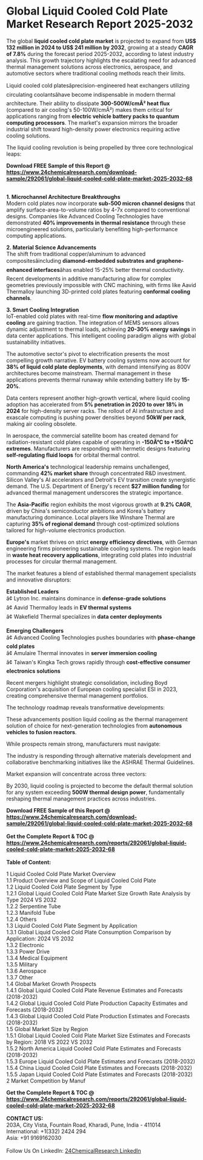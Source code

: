 <h1>Global Liquid Cooled Cold Plate Market Research Report 2025-2032</h1><p>The global <strong>liquid cooled cold plate market</strong> is projected to expand from <strong>US$ 132 million in 2024 to US$ 241 million by 2032</strong>, growing at a steady <strong>CAGR of 7.8%</strong> during the forecast period 2025-2032, according to latest industry analysis. This growth trajectory highlights the escalating need for advanced thermal management solutions across electronics, aerospace, and automotive sectors where traditional cooling methods reach their limits.</p><p>Liquid cooled cold platesâprecision-engineered heat exchangers utilizing circulating coolantsâhave become indispensable in modern thermal architecture. Their ability to dissipate <strong>300-500W/cmÂ² heat flux</strong> (compared to air cooling's 50-100W/cmÂ²) makes them critical for applications ranging from <strong>electric vehicle battery packs to quantum computing processors</strong>. The market's expansion mirrors the broader industrial shift toward high-density power electronics requiring active cooling solutions.</p><p>The liquid cooling revolution is being propelled by three core technological leaps:</p><div><b>Download FREE Sample of this Report @ 
            <a href="https://www.24chemicalresearch.com/download-sample/292061/global-liquid-cooled-cold-plate-market-2025-2032-68">
            https://www.24chemicalresearch.com/download-sample/292061/global-liquid-cooled-cold-plate-market-2025-2032-68</a></b></div><br><p><strong>1. Microchannel Architecture Breakthroughs</strong><br>
Modern cold plates now incorporate <strong>sub-500 micron channel designs</strong> that amplify surface-area-to-volume ratios by 4-7x compared to conventional designs. Companies like Advanced Cooling Technologies have demonstrated <strong>40% improvements in thermal resistance</strong> through these microengineered solutions, particularly benefiting high-performance computing applications.</p><p><strong>2. Material Science Advancements</strong><br>
The shift from traditional copper/aluminum to advanced compositesâincluding <strong>diamond-embedded substrates and graphene-enhanced interfaces</strong>âhas enabled 15-25% better thermal conductivity. Recent developments in additive manufacturing allow for complex geometries previously impossible with CNC machining, with firms like Aavid Thermalloy launching 3D-printed cold plates featuring <strong>conformal cooling channels</strong>.</p><p><strong>3. Smart Cooling Integration</strong><br>
IoT-enabled cold plates with real-time <strong>flow monitoring and adaptive cooling</strong> are gaining traction. The integration of MEMS sensors allows dynamic adjustment to thermal loads, achieving <strong>20-30% energy savings</strong> in data center applications. This intelligent cooling paradigm aligns with global sustainability initiatives.</p><p>The automotive sector's pivot to electrification presents the most compelling growth narrative. EV battery cooling systems now account for <strong>38% of liquid cold plate deployments</strong>, with demand intensifying as 800V architectures become mainstream. Thermal management in these applications prevents thermal runaway while extending battery life by <strong>15-20%</strong>.</p><p>Data centers represent another high-growth vertical, where liquid cooling adoption has accelerated from <strong>5% penetration in 2020 to over 18% in 2024</strong> for high-density server racks. The rollout of AI infrastructure and exascale computing is pushing power densities beyond <strong>50kW per rack</strong>, making air cooling obsolete.</p><p>In aerospace, the commercial satellite boom has created demand for radiation-resistant cold plates capable of operating in <strong>-150Â°C to +150Â°C extremes</strong>. Manufacturers are responding with hermetic designs featuring <strong>self-regulating fluid loops</strong> for orbital thermal control.</p><p><strong>North America's</strong> technological leadership remains unchallenged, commanding <strong>42% market share</strong> through concentrated R&amp;D investment. Silicon Valley's AI accelerators and Detroit's EV transition create synergistic demand. The U.S. Department of Energy's recent <strong>$27 million funding</strong> for advanced thermal management underscores the strategic importance.</p><p>The <strong>Asia-Pacific</strong> region exhibits the most vigorous growth at <strong>9.2% CAGR</strong>, driven by China's semiconductor ambitions and Korea's battery manufacturing dominance. Local players like Winshare Thermal are capturing <strong>35% of regional demand</strong> through cost-optimized solutions tailored for high-volume electronics production.</p><p><strong>Europe's</strong> market thrives on strict <strong>energy efficiency directives</strong>, with German engineering firms pioneering sustainable cooling systems. The region leads in <strong>waste heat recovery applications</strong>, integrating cold plates into industrial processes for circular thermal management.</p><p>The market features a blend of established thermal management specialists and innovative disruptors:</p><p><strong>Established Leaders</strong><br>
â¢ Lytron Inc. maintains dominance in <strong>defense-grade solutions</strong><br>
â¢ Aavid Thermalloy leads in <strong>EV thermal systems</strong><br>
â¢ Wakefield Thermal specializes in <strong>data center deployments</strong></p><p><strong>Emerging Challengers</strong><br>
â¢ Advanced Cooling Technologies pushes boundaries with <strong>phase-change cold plates</strong><br>
â¢ Amulaire Thermal innovates in <strong>server immersion cooling</strong><br>
â¢ Taiwan's Kingka Tech grows rapidly through <strong>cost-effective consumer electronics solutions</strong></p><p>Recent mergers highlight strategic consolidation, including Boyd Corporation's acquisition of European cooling specialist ESI in 2023, creating comprehensive thermal management portfolios.</p><p>The technology roadmap reveals transformative developments:</p><p>These advancements position liquid cooling as the thermal management solution of choice for next-generation technologies from <strong>autonomous vehicles to fusion reactors</strong>.</p><p>While prospects remain strong, manufacturers must navigate:</p><p>The industry is responding through alternative materials development and collaborative benchmarking initiatives like the ASHRAE Thermal Guidelines.</p><p>Market expansion will concentrate across three vectors:</p><p>By 2030, liquid cooling is projected to become the default thermal solution for any system exceeding <strong>500W thermal design power</strong>, fundamentally reshaping thermal management practices across industries.</p><div><b>Download FREE Sample of this Report @ 
            <a href="https://www.24chemicalresearch.com/download-sample/292061/global-liquid-cooled-cold-plate-market-2025-2032-68">
            https://www.24chemicalresearch.com/download-sample/292061/global-liquid-cooled-cold-plate-market-2025-2032-68</a></b></div><br><div><b>Get the Complete Report & TOC @ 
            <a href="https://www.24chemicalresearch.com/reports/292061/global-liquid-cooled-cold-plate-market-2025-2032-68">
            https://www.24chemicalresearch.com/reports/292061/global-liquid-cooled-cold-plate-market-2025-2032-68</a></b></div><br>
            <b>Table of Content:</b><p>1 Liquid Cooled Cold Plate Market Overview<br />
    1.1 Product Overview and Scope of Liquid Cooled Cold Plate<br />
    1.2 Liquid Cooled Cold Plate Segment by Type<br />
        1.2.1 Global Liquid Cooled Cold Plate Market Size Growth Rate Analysis by Type 2024 VS 2032<br />
        1.2.2 Serpentine Tube<br />
        1.2.3 Manifold Tube<br />
        1.2.4 Others<br />
    1.3 Liquid Cooled Cold Plate Segment by Application<br />
        1.3.1 Global Liquid Cooled Cold Plate Consumption Comparison by Application: 2024 VS 2032<br />
        1.3.2 Electronic<br />
        1.3.3 Power Drive<br />
        1.3.4 Medical Equipment<br />
        1.3.5 Military<br />
        1.3.6 Aerospace<br />
        1.3.7 Other<br />
    1.4 Global Market Growth Prospects<br />
        1.4.1 Global Liquid Cooled Cold Plate Revenue Estimates and Forecasts (2018-2032)<br />
        1.4.2 Global Liquid Cooled Cold Plate Production Capacity Estimates and Forecasts (2018-2032)<br />
        1.4.3 Global Liquid Cooled Cold Plate Production Estimates and Forecasts (2018-2032)<br />
    1.5 Global Market Size by Region<br />
        1.5.1 Global Liquid Cooled Cold Plate Market Size Estimates and Forecasts by Region: 2018 VS 2022 VS 2032<br />
        1.5.2 North America Liquid Cooled Cold Plate Estimates and Forecasts (2018-2032)<br />
        1.5.3 Europe Liquid Cooled Cold Plate Estimates and Forecasts (2018-2032)<br />
        1.5.4 China Liquid Cooled Cold Plate Estimates and Forecasts (2018-2032)<br />
        1.5.5 Japan Liquid Cooled Cold Plate Estimates and Forecasts (2018-2032)<br />
2 Market Competition by Manuf</p><div><b>Get the Complete Report & TOC @ 
            <a href="https://www.24chemicalresearch.com/reports/292061/global-liquid-cooled-cold-plate-market-2025-2032-68">
            https://www.24chemicalresearch.com/reports/292061/global-liquid-cooled-cold-plate-market-2025-2032-68</a></b></div><br><b>CONTACT US:</b><br>
            203A, City Vista, Fountain Road, Kharadi, Pune, India - 411014<br>
            International: +1(332) 2424 294<br>
            Asia: +91 9169162030 <br><br>
            Follow Us On LinkedIn: <a href="https://www.linkedin.com/company/24chemicalresearch/">24ChemicalResearch LinkedIn</a>